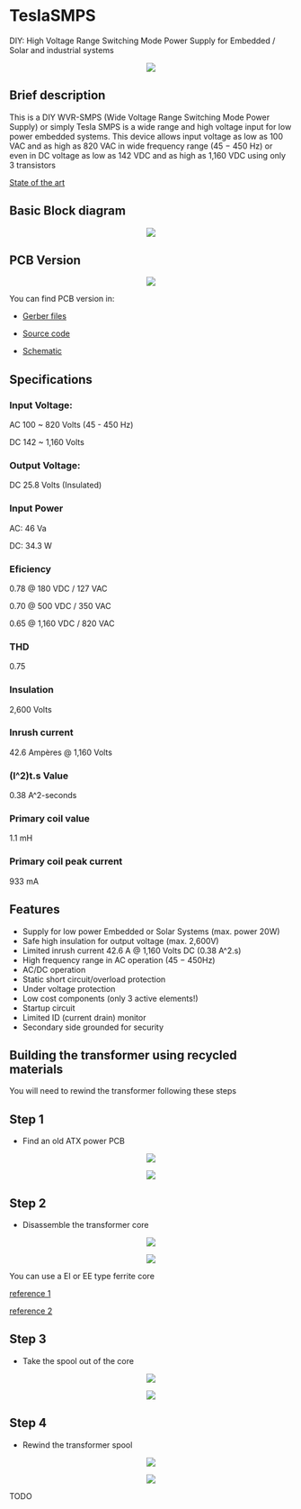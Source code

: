 # TeslaSMPS

DIY: High Voltage Range Switching Mode Power Supply for Embedded / Solar and industrial systems

<p align="center">
  <img src="/misc/img001.jpg">
</p>

## Brief description

This is a DIY WVR-SMPS (Wide Voltage Range Switching Mode Power Supply) or simply Tesla SMPS is a wide range and high voltage input for low power embedded systems. This device allows input voltage as low as 100 VAC and as high as 820 VAC in wide frequency range (45 − 450 Hz) or even in DC voltage as low as 142 VDC and as high as 1,160 VDC using only 3 transistors

[State of the art](https://github.com/devfabiosilva/TeslaSMPS/blob/master/01-concept/StateOfTheArt.pdf)

## Basic Block diagram

<p align="center">
  <img src="/misc/img002.png">
</p>

## PCB Version

<p align="center">
  <img src="/misc/img003.png">
</p>

You can find PCB version in:

- [Gerber files](https://github.com/devfabiosilva/TeslaSMPS/tree/master/02-schematic_and_gerber_files/gerber)

- [Source code](https://github.com/devfabiosilva/TeslaSMPS/tree/master/03-smd-project)

- [Schematic](https://github.com/devfabiosilva/TeslaSMPS/blob/master/02-schematic_and_gerber_files/2-schematic.pdf)

## Specifications

### Input Voltage:

AC 100 ~ 820 Volts (45 - 450 Hz)

DC 142 ~ 1,160 Volts

### Output Voltage:

DC 25.8 Volts (Insulated)

### Input Power

AC: 46 Va

DC: 34.3 W

### Eficiency

0.78 @ 180 VDC / 127 VAC

0.70 @ 500 VDC / 350 VAC

0.65 @ 1,160 VDC / 820 VAC

### THD
0.75

### Insulation

2,600 Volts

### Inrush current

42.6 Ampères @ 1,160 Volts

### (I^2)t.s Value

0.38 A^2-seconds

### Primary coil value

1.1 mH

### Primary coil peak current

933 mA

## Features

- Supply for low power Embedded or Solar Systems (max. power 20W)
- Safe high insulation for output voltage (max. 2,600V)
- Limited inrush current 42.6 A @ 1,160 Volts DC (0.38 A^2.s)
- High frequency range in AC operation (45 − 450Hz)
- AC/DC operation
- Static short circuit/overload protection
- Under voltage protection
- Low cost components (only 3 active elements!)
- Startup circuit
- Limited ID (current drain) monitor
- Secondary side grounded for security

## Building the transformer using recycled materials

You will need to rewind the transformer following these steps

## Step 1

- Find an old ATX power PCB

<p align="center">
  <img src="/misc/img004.png">
</p>

<p align="center">
  <img src="/misc/img005.png">
</p>

## Step 2

- Disassemble the transformer core

<p align="center">
  <img src="/misc/img006.png">
</p>

<p align="center">
  <img src="/misc/img007.png">
</p>

You can use a EI or EE type ferrite core

[reference 1](https://en.wikipedia.org/wiki/Ferrite_core)

[reference 2](https://www.mag-inc.com/Products/Ferrite-Cores/Ferrite-Shapes/Learn-More-about-Ferrite-Shapes)

## Step 3

- Take the spool out of the core

<p align="center">
  <img src="/misc/img008.png">
</p>

<p align="center">
  <img src="/misc/img009.png">
</p>

## Step 4

- Rewind the transformer spool

<p align="center">
  <img src="/misc/img009.png">
</p>

<p align="center">
  <img src="/misc/img010.png">
</p>

TODO


